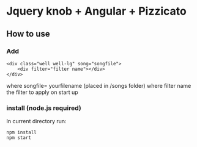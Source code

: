 # Jquery knob + Angular + Pizzicato

## How to use

### Add 

```
<div class="well well-lg" song="songfile">       
    <div filter="filter name"></div>            
</div>
``` 
where songfile= yourfilename (placed in /songs folder)
where filter name the filter to apply on start up

### install (node.js required)

In current directory run:

``` 
npm install
npm start
``` 